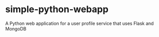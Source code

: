 # simple-python-webapp

A Python web application for a user profile service that uses Flask and MongoDB
